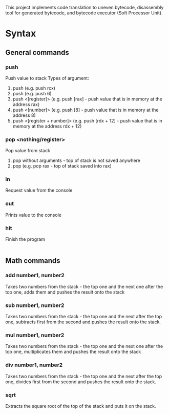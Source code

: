 This project implements code translation to uneven bytecode, disassembly tool for generated bytecode, and bytecode executor (Soft Processor Unit).

# Syntax
## General commands
### push <value>
Push value to stack
Types of argument:
1. push <register> (e.g. push rcx)
2. push <number> (e.g. push 6)
3. push <[register]> (e.g. push [rax] - push value that is in memory at the address rax) 
4. push <[number]> (e.g. push [8] - push value that is in memory at the address 8) 
5. push <[register + number]> (e.g. push [rdx + 12] - push value that is in memory at the address rdx + 12) 

### pop <nothing/register>
Pop value from stack
1. pop without arguments - top of stack is not saved anywhere 
2. pop <register> (e.g. pop rax - top of stack saved into rax)

### in
Request value from the console

### out
Prints value to the console

### hlt
Finish the program  <br />
   <br />
   
   
  
## Math commands
### add number1, number2
Takes two numbers from the stack - the top one and the next one after the top one, adds them and pushes the result onto the stack

### sub number1, number2
Takes two numbers from the stack - the top one and the next after the top one, subtracts first from the second and pushes the result onto the stack.

### mul number1, number2
Takes two numbers from the stack - the top one and the next one after the top one, multiplicates them and pushes the result onto the stack

### div number1, number2
Takes two numbers from the stack - the top one and the next after the top one, divides first from the second and pushes the result onto the stack.

### sqrt
Extracts the square root of the top of the stack and puts it on the stack.
